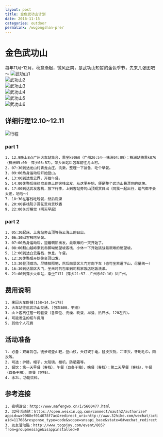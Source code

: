 ```yaml
---
layout: post
title: 金色武功山计划
date: 2016-11-15
categories: outdoor
permalink: /wugongshan-pre/
---
```


# 金色武功山
每年11月-12月，秋意渐起，微风正爽，是武功山短暂的金色季节，先来几张图吧～
![武功山1](http://7xt7qw.com1.z0.glb.clouddn.com/wugongshan/pre1.jpg)  
![武功山2](http://7xt7qw.com1.z0.glb.clouddn.com/wugongshan/pre2.jpg)  
![武功山3](http://7xt7qw.com1.z0.glb.clouddn.com/wugongshan/pre3.jpg)  
![武功山4](http://7xt7qw.com1.z0.glb.clouddn.com/wugongshan/pre4.jpg)  
![武功山5](http://7xt7qw.com1.z0.glb.clouddn.com/wugongshan/pre5.jpg)  
![武功山6](http://7xt7qw.com1.z0.glb.clouddn.com/wugongshan/pre6.jpg)

## 详细行程12.10~12.11
![行程](http://7xt7qw.com1.z0.glb.clouddn.com/wugongshan/pre7.jpg)
### part 1
```
1. 12.9晚上8点广州火车站集合，乘坐k9060（广州20:54--株洲04:09）；株洲站换乘k876（株洲05:00--萍乡05:57），萍乡出站后包车前往龙山村。
2. 07:30到达龙山村青龙山庄，洗漱，整理一下装备，吃个早餐。
3. 09:00热身运动后开始登山。
4. 13:00到达发云界，开始午餐。
5. 14:00休整后继续向着晚上的客栈出发，从这里开始，便是整个武功山最漂亮的草坡。
6. 17:00到达武发客栈，放下行李，上到客站旁的山顶观赏日出（同我一起出行，运气都不会太差，哈哈～）
7. 18:30在客栈吃晚餐，然后洗澡
8. 20:00客栈院子赏花赏月赏秋香
9. 22:00关灯睡觉（明天早起）
```
### part 2
```
1. 05:30起床，上客站旁山顶等待云海上的日出。
2. 06:30回客栈吃早餐。
3. 07:00热身运动后，迎着朝阳出发，最艰难的一天开始了。
4. 08:00翻山越岭来到赤脚坳绝望坡客栈，小休一下开始挑战最艰难的绝望坡。
5. 12:00到达白云客栈，休息，午餐。
6. 12:30休整后开始往金顶出发。
7. 13:30登顶成功，尽情拍照吧，然后向景区大门方向下车（也可坐索道下山，尽量统一）
8. 16:30到达景区大门，坐来时的包车到司机家饭店吃饭洗漱。
9. 21:00到萍乡火车站，乘坐T171（萍乡21:57--广州东07:10）回广州。
```
## 费用说明
```
1. 来回火车卧铺(158+14.5+178)
2. 火车站往返武功山交通。(包车600，平摊)
3. 山上客栈住宿一晚套餐（含床位、洗澡、晚餐、早餐、热开水，120左右）。
4. 可能发生的缆车费用
5. 其他个人花费
```
## 活动准备
```
1. 必备：双肩背包，徒步或登山鞋，登山杖，头灯或手电，替换衣物，冲锋衣，牙刷毛巾，雨衣等。
2. 可选：护膝，帽子，太阳镜，相机，防晒霜等。
3. 餐饮：第一天早餐（客栈），午餐（自备干粮），晚餐（客栈）；第二天早餐（客栈），午餐（自备干粮），晚餐（客栈）。
4. 水2L、功能饮料。
```
## 参考连接
```
1. 夜明游记：http://www.mafengwo.cn/i/5600477.html
2. 32号活动贴：https://open.weixin.qq.com/connect/oauth2/authorize?appid=wx9988ef014078f7ac&redirect_uri=http://www.32hike.com/wechat/activity/index/0/m19?aid=11768&response_type=code&scope=snsapi_base&state=0#wechat_redirect
3. 友友活动贴：http://www.togojoy.com/event/805?from=groupmessage&isappinstalled=0
```




